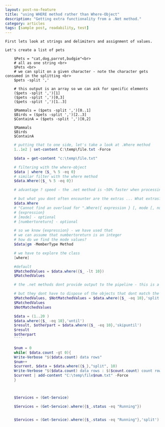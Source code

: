 ```yaml
---
layout: post-no-feature
title: "using WHERE method rather than Where-Object"
description: "Getting extra functionality from a .Net method."
category: articles
tags: [sample post, readability, test]
---
```


    First lets look at strings and delimiters and assignment of values.

    Let's create a list of pets

````code
    $Pets = "cat,dog,parrot,budgie"<br>
    # all as one string <br>
    $Pets <br>
    # we can split on a given character - note the character gets consumed in the splitting <br>
    $pets -split ','

    # this output is an array so we can ask for specific elements
    ($pets -split ',')[1]
    ($pets -split ',')[0,3]
    ($pets -split ',')[1..3]

    $Mammals = ($pets -split ',')[0..1]
    $Birds = ($pets -split ',')[2..3]
    $ContainA = ($pets -split ',')[0,2]

    $Mammals
    $Birds
    $ContainA
````

````powershell
    # putting that to one side, let's take a look at .Where method
    1..1e2 | set-content C:\temp\file.txt -Force
````
````powershell
    $data = get-content "c:\temp\file.txt"
````
````powershell
    # filtering with the where-object
    $data | where {$_ % 5 -eq 0}
    # similar filter with the where method
    $data.Where({$_ % 5 -eq 0})
````
````powershell
    # advantage ? speed - the .net method is ~50% faster when processing 1M rows

    # but what you dont often encounter are the extras ... What extras?!
    $data.Where
    # "Cannot find an overload for ".Where({ expression } [, mode [, numberToReturn]])" "
    # {expression}
    # [mode] - optional
    # [numbertoreturn] - optional

    # so we know {expression} - we have used that
    # we can assume that numbertoreturn is an integer
    # how do we find the mode values?
    $data|gm -MemberType Method
````

````powershell
    # we have to explore the class
    [where]

    #default
    $MatchedValues = $data.where({$_ -lt 10})
    $MatchedValues

    # the .net methods dont provide output to the pipeline - this is a fundamental difference for .foreach, .where, etc

    # but they dont have to dispose of the objects that dont match the where filter
    $MatchedValues, $NotMatchedValues = $data.where({$_ -eq 10},'split')
    $MatchedValues
    $NotMatchedValues
````

````powershell
    $data = (1..20 )
    $data.where({$_ -eq 10},'until')
    $result, $otherpart = $data.where({$_ -eq 10},'skipuntil')
    $result
    $otherpart
    ````

    $num = 0
    while( $data.count -gt 0){
    Write-Verbose "$($data.count) data rows"
    $num++
    $current, $data = $data.where({$_},"split", 10)
    Write-Verbose "$($data.count) data rows : $($count.count) count rows"
    $current | add-content "C:\temp\file$num.txt" -Force
    }



    $Services = (Get-Service)

    $Services = (Get-Service).where({$_.status -eq "Running"})


    $Services = (Get-Service).where({$_.status -eq "Running"},'split')

